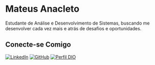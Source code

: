 # Mateus Anacleto

Estudante de Análise e Desenvolvimento de Sistemas, buscando me desenvolver cada vez mais e atrás de desafios e oportunidades.

## Conecte-se Comigo

[![LinkedIn](https://img.shields.io/badge/LinkedIn-000?style=for-the-badge&logo=linkedin&logoColor=0E76A8)](https://www.linkedin.com/in/mateus-anacleto-18b548237/)
[![GitHub](https://img.shields.io/badge/GitHub-000?style=for-the-badge&logo=github&logoColor=30A3DC)](https://github.com/imateusdev)
[![Perfil DIO](https://img.shields.io/badge/-Meu%20Perfil%20na%20DIO-30A3DC?style=for-the-badge)](https://www.dio.me/users/matgc25)

